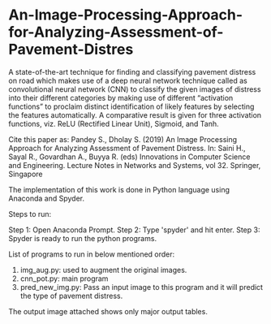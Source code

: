 # An-Image-Processing-Approach-for-Analyzing-Assessment-of-Pavement-Distres
A state-of-the-art technique for finding and classifying pavement distress on road which makes use of a deep neural network technique called as convolutional neural network (CNN) to classify the given images of distress into their different categories by making use of different “activation functions” to proclaim distinct identification of likely features by selecting the features automatically. A comparative result is given for three activation functions, viz. ReLU (Rectified Linear Unit), Sigmoid, and Tanh.

Cite this paper as: Pandey S., Dholay S. (2019) An Image Processing Approach for Analyzing Assessment of Pavement Distress. In: Saini H., Sayal R., Govardhan A., Buyya R. (eds) Innovations in Computer Science and Engineering. Lecture Notes in Networks and Systems, vol 32. Springer, Singapore

The implementation of this work is done in Python language using Anaconda and Spyder.

Steps to run:

Step 1: Open Anaconda Prompt. Step 2: Type 'spyder' and hit enter. Step 3: Spyder is ready to run the python programs.

List of programs to run in below mentioned order:

1. img_aug.py: used to augment the original images.
2. cnn_pot.py: main program
3. pred_new_img.py: Pass an input image to this program and it will predict the type of pavement distress.

The output image attached shows only major output tables.
